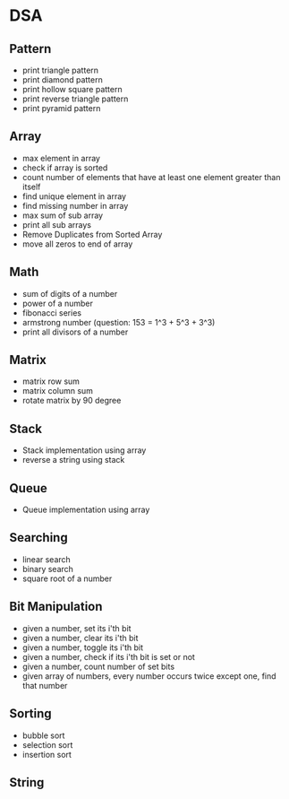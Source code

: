 # DSA

## Pattern
* print triangle pattern
* print diamond pattern
* print hollow square pattern
* print reverse triangle pattern
* print pyramid pattern

## Array
* max element in array
* check if array is sorted
* count number of elements that have at least one element greater than itself
* find unique element in array
* find missing number in array
* max sum of sub array
* print all sub arrays
* Remove Duplicates from Sorted Array
* move all zeros to end of array

## Math
* sum of digits of a number
* power of a number
* fibonacci series
* armstrong number (question: 153 = 1^3 + 5^3 + 3^3)
* print all divisors of a number

## Matrix
* matrix row sum
* matrix column sum
* rotate matrix by 90 degree

## Stack
* Stack implementation using array
* reverse a string using stack

## Queue
* Queue implementation using array

## Searching
* linear search
* binary search
* square root of a number

## Bit Manipulation
* given a number, set its i'th bit
* given a number, clear its i'th bit
* given a number, toggle its i'th bit
* given a number, check if its i'th bit is set or not
* given a number, count number of set bits
* given array of numbers, every number occurs twice except one, find that number

## Sorting
* bubble sort
* selection sort
* insertion sort

## String
